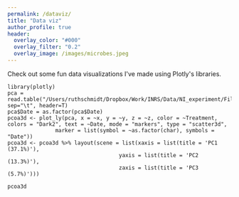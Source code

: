 ```yaml
---
permalink: /dataviz/
title: "Data viz"
author_profile: true
header:
  overlay_color: "#000"
  overlay_filter: "0.2"
  overlay_image: /images/microbes.jpeg
---
```


Check out some fun data visualizations I've made using Plotly's libraries.

```{r message=FALSE, warning=FALSE, echo=FALSE, fig.width=6.5,fig.height=5}
library(plotly)
pca = read.table("/Users/ruthschmidt/Dropbox/Work/INRS/Data/NI_experiment/Files/VOC/pca.df.txt", sep="\t", header=T)
pca$Date = as.factor(pca$Date)
pcoa3d <- plot_ly(pca, x = ~x, y = ~y, z = ~z, color = ~Treatment, colors = "Dark2", text = ~Date, mode = "markers", type = "scatter3d",
               marker = list(symbol = ~as.factor(char), symbols = "Date"))
pcoa3d <- pcoa3d %>% layout(scene = list(xaxis = list(title = 'PC1 (37.1%)'),
                                   yaxis = list(title = 'PC2 (13.3%)'),
                                   zaxis = list(title = 'PC3 (5.7%)')))

pcoa3d

```

